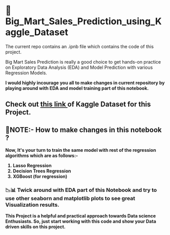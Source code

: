 # 📜Big_Mart_Sales_Prediction_using_Kaggle_Dataset

The current repo contains an .ipnb file which contains the code of this project.

Big Mart Sales Prediction is really a good choice to get hands-on practice on Exploratory Data Analysis (EDA) and Model Prediction with various Regression Models.

<b>I would highly incourage you all to make changes in current repository by playing around with EDA and model training part of this notebook.</b>

## <b>Check out <a href = https://www.kaggle.com/devashish0507/big-mart-sales-prediction>this link </a> of Kaggle Dataset for this Project.

## <b>📌NOTE:- How to make changes in this notebook ?<b/>
 Now, It's your turn to train the same model with rest of the regression algorithms which are as follows:-
1. Lasso Regression
2. Decision Trees Regression
3. XGBoost (for regression)

### 📉📊 <b>Twick around with EDA part</b> of this Notebook and try to use other seaborn and matplotlib plots to see great Visualization results.

This Project is a helpful and practical approach towards Data science Enthusiasts. So, just start working with this code and show your Data driven skills on this project.
